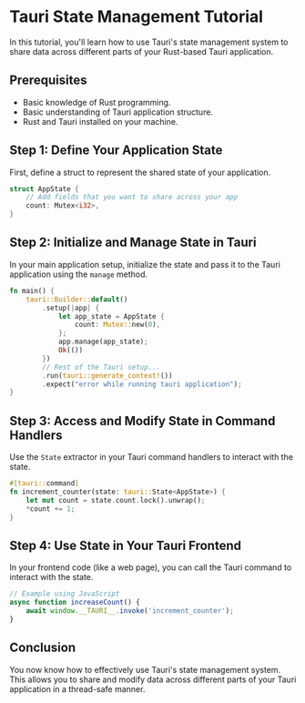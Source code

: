 

# Tauri State Management Tutorial

In this tutorial, you'll learn how to use Tauri's state management system to share data across different parts of your Rust-based Tauri application.

## Prerequisites

- Basic knowledge of Rust programming.
- Basic understanding of Tauri application structure.
- Rust and Tauri installed on your machine.

## Step 1: Define Your Application State

First, define a struct to represent the shared state of your application.

```rust
struct AppState {
    // Add fields that you want to share across your app
    count: Mutex<i32>,
}
```

## Step 2: Initialize and Manage State in Tauri

In your main application setup, initialize the state and pass it to the Tauri application using the `manage` method.

```rust
fn main() {
    tauri::Builder::default()
        .setup(|app| {
            let app_state = AppState {
                count: Mutex::new(0),
            };
            app.manage(app_state);
            Ok(())
        })
        // Rest of the Tauri setup...
        .run(tauri::generate_context!())
        .expect("error while running tauri application");
}
```

## Step 3: Access and Modify State in Command Handlers

Use the `State` extractor in your Tauri command handlers to interact with the state.

```rust
#[tauri::command]
fn increment_counter(state: tauri::State<AppState>) {
    let mut count = state.count.lock().unwrap();
    *count += 1;
}
```

## Step 4: Use State in Your Tauri Frontend

In your frontend code (like a web page), you can call the Tauri command to interact with the state.

```javascript
// Example using JavaScript
async function increaseCount() {
    await window.__TAURI__.invoke('increment_counter');
}
```

## Conclusion

You now know how to effectively use Tauri's state management system. This allows you to share and modify data across different parts of your Tauri application in a thread-safe manner.

